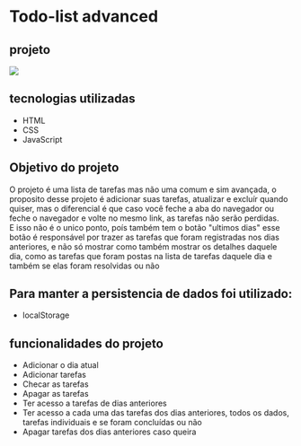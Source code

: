 # Todo-list advanced

## projeto
<img src="https://user-images.githubusercontent.com/120755345/217569418-3e5d9548-28cb-48f8-a0a3-d48570ae3c62.png"/>

## tecnologias utilizadas
- HTML
- CSS
- JavaScript

## Objetivo do projeto
O projeto é uma lista de tarefas mas não uma comum e sim avançada, o proposito desse projeto é adicionar suas tarefas, atualizar e excluír quando quiser, mas o diferencial
é que caso você feche a aba do navegador ou feche o navegador e volte no mesmo link, as tarefas não serão perdidas.
<br>
E isso não é o unico ponto, poís também tem o botão "ultimos dias" esse botão é responsável por trazer as tarefas que foram registradas nos dias anteriores, e não só
mostrar como também mostrar os detalhes daquele dia, como as tarefas que foram postas na lista de tarefas daquele dia e também se elas foram resolvidas ou não

## Para manter a persistencia de dados foi utilizado:
- localStorage

## funcionalidades do projeto
- Adicionar o dia atual
- Adicionar tarefas
- Checar as tarefas
- Apagar as tarefas
- Ter acesso a tarefas de dias anteriores
- Ter acesso a cada uma das tarefas dos dias anteriores, todos os dados, tarefas individuais e se foram concluídas ou não
- Apagar tarefas dos dias anteriores caso queira
